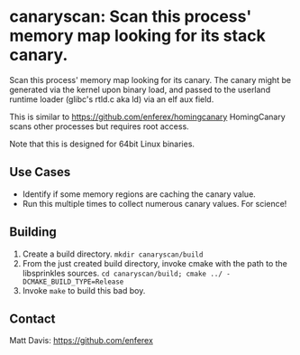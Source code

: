 canaryscan: Scan this process' memory map looking for its stack canary.
=======================================================================
Scan this process' memory map looking for its canary.
The canary might be generated via the kernel upon binary load, and passed
to the userland runtime loader (glibc's rtld.c aka ld) via an elf aux
field.

This is similar to https://github.com/enferex/homingcanary
HomingCanary scans other processes but requires root access.

Note that this is designed for 64bit Linux binaries.

Use Cases
---------
* Identify if some memory regions are caching the canary value.
* Run this multiple times to collect numerous canary values.  For science!

Building
--------
1. Create a build directory. `mkdir canaryscan/build`
1. From the just created build directory, invoke cmake with the path to the
   libsprinkles sources. `cd canaryscan/build; cmake ../ -DCMAKE_BUILD_TYPE=Release`
1. Invoke `make` to build this bad boy.

Contact
-------
Matt Davis: https://github.com/enferex
